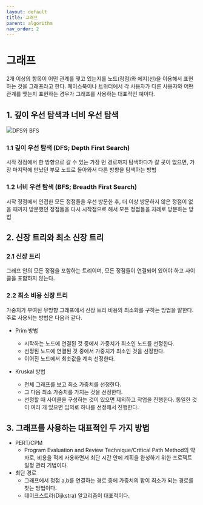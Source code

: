 ```yaml
---
layout: default
title: 그래프
parent: algorithm
nav_order: 2
---
```


# 그래프

2개 이상의 항목이 어떤 관계를 맺고 있는지를 노드(정점)와 에지(선)을 이용해서 표현하는 것을 그래프라고 한다. 페이스북이나 트위터에서 각 사용자가 다른 사용자와 어떤 관계를 맺는지 표현하는 경우가 그래프를 사용하는 대표적인 예이다.

## 1. 깊이 우선 탐색과 너비 우선 탐색

![DFS와 BFS](https://ww.namu.la/s/1fe9246903b78fae07577b243a0b22791e02cb39640d5cbaae10d9849343b4ea6f162a9a677a5892fbf7819abd4ef7221ebd3608849cfb66793411fb5e643951fbef3bda9d864da7d156ded3717ec86b79316e27ed8eda9ac96e6b15c2dfbd65)

### 1.1 깊이 우선 탐색 (DFS; Depth First Search)

시작 정점에서 한 방향으로 갈 수 있는 가장 먼 경로까지 탐색하다가 갈 곳이 없으면, 가장 마지막에 만났던 부모 노드로 돌아와서 다른 방향을 탐색하는 방법

### 1.2 너비 우선 탐색 (BFS; Breadth First Search)

시작 정점에서 인접한 모든 정점들을 우선 방문한 후, 더 이상 방문하지 않은 정점이 없을 때까지 방문했던 정점들을 다시 시작점으로 해서 모든 정점들을 차례로 방문하는 방법

## 2. 신장 트리와 최소 신장 트리

### 2.1 신장 트리

그래프 안의 모든 정점을 포함하는 트리이며, 모든 정점들이 연결되어 있어야 하고 사이클을 포함하지 않는다.

### 2.2 최소 비용 신장 트리

가중치가 부여된 무방향 그래프에서 신장 트리 비용의 최소화를 구하는 방법을 말한다. 주로 사용되는 방법은 다음과 같다.

* Prim 방법
  * 시작하는 노드에 연결된 것 중에서 가중치가 최소인 노드를 선정한다.
  * 선정된 노드에 연결된 것 중에서 가중치가 최소인 것을 선정한다.
  * 이어진 노드에서 최솟값을 계속 선정한다.

* Kruskal 방법
  * 전체 그래프를 보고 최소 가중치를 선정한다.
  * 그 다음 최소 가중치를 가지는 것을 선정한다.
  * 선정할 때 사이클을 구성하는 것이 있으면 제외하고 작업을 진행한다. 동일한 것이 여러 개 있으면 임의로 하나를 선정해서 진행한다.

## 3. 그래프를 사용하는 대표적인 두 가지 방법

* PERT/CPM
  * Program Evaluation and Review Technique/Critical Path Method의 약자로, 비용을 적게 사용하면서 최단 시간 안에 계획을 완성하기 위한 프로젝트 일정 관리 기법이다.
* 최단 경로
  * 그래프에서 정점 a,b를 연결하는 경로 중에 가중치의 합이 최소가 되는 경로를 찾는 방법이다.
  * 데이크스트라(Dijkstra) 알고리즘이 대표적이다.
